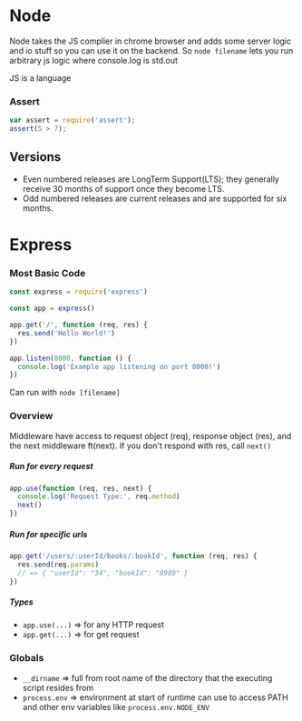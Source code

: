 # Node

Node takes the JS complier in chrome browser and adds some server logic and io stuff so you can use it on the backend. So `node filename` lets you run arbitrary js logic where console.log is std.out

JS is a language

### Assert

```js
var assert = require('assert');
assert(5 > 7);
```

## Versions

- Even numbered releases are LongTerm Support(LTS); they generally receive 30 months of support once they become LTS.
- Odd numbered releases are current releases and are supported for six months.

# Express

### Most Basic Code

```js
const express = require('express')

const app = express()

app.get('/', function (req, res) {
  res.send('Hello World!')
})

app.listen(8000, function () {
  console.log('Example app listening on port 8000!')
})
```

Can run with `node [filename]`

### Overview

Middleware have access to request object (req), response object (res), and the next middleware ft(next). If you don't respond with res, call `next()`

##### Run for every request

```javascript
app.use(function (req, res, next) {
  console.log('Request Type:', req.method)
  next()
})
```

##### Run for specific urls

```javascript
app.get('/users/:userId/books/:bookId', function (req, res) {
  res.send(req.params) 
  // => { "userId": "34", "bookId": "8989" }
})
```

##### Types

- `app.use(...)` => for any HTTP request
- `app.get(...)` => for get request

### Globals

- `__dirname` => full from root name of the directory that the executing script resides from
- `process.env` => environment at start of runtime can use to access PATH and other env variables like `process.env.NODE_ENV`